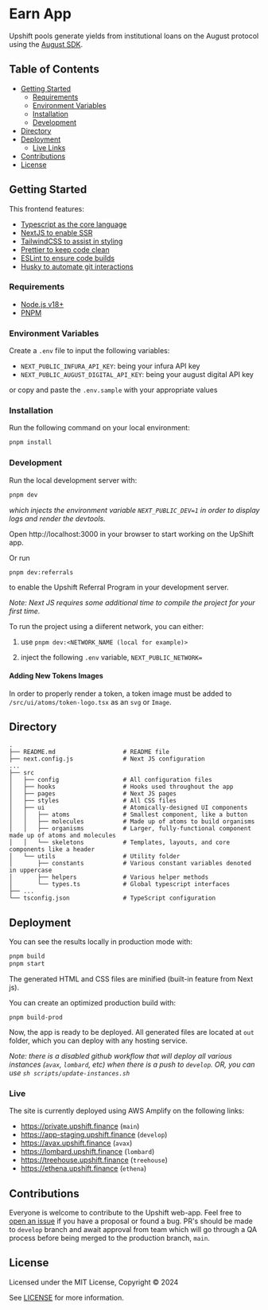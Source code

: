 # Earn App

Upshift pools generate yields from institutional loans on the August protocol using the [August SDK](https://www.npmjs.com/package/@augustdigital/sdk).

## Table of Contents

- [Getting Started](https://github.com/lazarev-protocol/upshift-app?tab=readme-ov-file#getting-started)
  - [Requirements](https://github.com/lazarev-protocol/upshift-app?tab=readme-ov-file#requirements)
  - [Environment Variables](https://github.com/lazarev-protocol/upshift-app?tab=readme-ov-file#environment-variables)
  - [Installation](https://github.com/lazarev-protocol/upshift-app?tab=readme-ov-file#installation)
  - [Development](https://github.com/lazarev-protocol/upshift-app?tab=readme-ov-file#development)
- [Directory](https://github.com/lazarev-protocol/upshift-app?tab=readme-ov-file#directory)
- [Deployment](https://github.com/lazarev-protocol/upshift-app?tab=readme-ov-file#deployment)
  - [Live Links](https://github.com/lazarev-protocol/upshift-app?tab=readme-ov-file#live)
- [Contributions](https://github.com/lazarev-protocol/upshift-app?tab=readme-ov-file#contributions)
- [License](https://github.com/lazarev-protocol/upshift-app?tab=readme-ov-file#license)

## Getting Started

This frontend features:

- [Typescript as the core language](https://www.typescriptlang.org/)
- [NextJS to enable SSR](https://nextjs.org/)
- [TailwindCSS to assist in styling](https://tailwindcss.com/)
- [Prettier to keep code clean](https://prettier.io/)
- [ESLint to ensure code builds](https://eslint.org/)
- [Husky to automate git interactions](https://typicode.github.io/husky/)

### Requirements

- [Node.js v18+](https://nodejs.org/)
- [PNPM](https://pnpm.io/)

### Environment Variables

Create a `.env` file to input the following variables:

- `NEXT_PUBLIC_INFURA_API_KEY`: being your infura API key
- `NEXT_PUBLIC_AUGUST_DIGITAL_API_KEY`: being your august digital API key

or copy and paste the `.env.sample` with your appropriate values

### Installation

Run the following command on your local environment:

```bash
pnpm install
```

### Development

Run the local development server with:

```bash
pnpm dev
```

*which injects the environment variable `NEXT_PUBLIC_DEV=1` in order to display logs and render the devtools.*

Open http://localhost:3000 in your browser to start working on the UpShift app. 

Or run
```bash
pnpm dev:referrals
```
to enable the Upshift Referral Program in your development server.

*Note: Next JS requires some additional time to compile the project for your first time.*

To run the project using a diiferent network, you can either:

1) use `pnpm dev:<NETWORK_NAME (local for example)>`

2) inject the following `.env` variable, `NEXT_PUBLIC_NETWORK=`

#### Adding New Tokens Images

In order to properly render a token, a token image must be added to `/src/ui/atoms/token-logo.tsx` as an `svg` or `Image`.

## Directory

```
.
├── README.md                   # README file
├── next.config.js              # Next JS configuration
...
├── src
│   ├── config                  # All configuration files
│   ├── hooks                   # Hooks used throughout the app
│   ├── pages                   # Next JS pages
│   ├── styles                  # All CSS files
│   ├── ui                      # Atomically-designed UI components
│   │   ├── atoms               # Smallest component, like a button
│   │   ├── molecules           # Made up of atoms to build organisms
│   │   ├── organisms           # Larger, fully-functional component made up of atoms and molecules
│   │   └── skeletons           # Templates, layouts, and core components like a header
│   └── utils                   # Utility folder
│       ├── constants           # Various constant variables denoted in uppercase
│       ├── helpers             # Various helper methods
│       └── types.ts            # Global typescript interfaces 
├── ...
└── tsconfig.json               # TypeScript configuration
```

## Deployment

You can see the results locally in production mode with:

```bash
pnpm build
pnpm start
```

The generated HTML and CSS files are minified (built-in feature from Next js).

You can create an optimized production build with:

```
pnpm build-prod
```

Now, the app is ready to be deployed. All generated files are located at `out` folder, which you can deploy with any hosting service.

*Note: there is a disabled github workflow that will deploy all various instances (`avax`, `lombard`, etc) when there is a push to `develop`. OR, you can use `sh scripts/update-instances.sh`*

### Live

The site is currently deployed using AWS Amplify on the following links:

- https://private.upshift.finance (`main`)
- https://app-staging.upshift.finance (`develop`)
- https://avax.upshift.finance (`avax`)
- https://lombard.upshift.finance (`lombard`)
- https://treehouse.upshift.finance (`treehouse`)
- https://ethena.upshift.finance (`ethena`)

## Contributions

Everyone is welcome to contribute to the Upshift web-app. Feel free to [open an issue](https://github.com/upshift-protocol/upshift-app/issues) if you have a proposal or found a bug. PR's should be made to `develop` branch and await approval from team which will go through a QA process before being merged to the production branch, `main`.

## License

Licensed under the MIT License, Copyright © 2024

See [LICENSE](LICENSE) for more information.